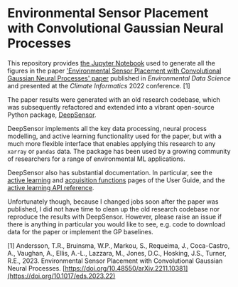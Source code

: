 # Environmental Sensor Placement with Convolutional Gaussian Neural Processes
This repository provides [the Jupyter Notebook](https://github.com/tom-andersson/EDS2023-convgnp-sensor-placement/blob/main/paper_plots.ipynb) used to generate all the figures in the paper ['Environmental Sensor Placement with Convolutional Gaussian Neural Processes' paper]([url](https://doi.org/10.1017/eds.2023.22)) published in _Environmental Data Science_ and presented at the _Climate Informatics_ 2022 conference. [1]

The paper results were generated with an old research codebase, which was subsequently refactored and extended into a vibrant open-source Python package, [DeepSensor](https://github.com/alan-turing-institute/deepsensor/tree/main).

DeepSensor implements all the key data processing, neural process modelling, and active learning functionality used for the paper, but with a much more flexible interface that enables applying this research to any `xarray` or `pandas` data. The package has been used by a growing community of researchers for a range of environmental ML applications.

DeepSensor also has substantial documentation. In particular, see the [active learning](https://alan-turing-institute.github.io/deepsensor/user-guide/active_learning.html) and [acquisition functions](https://alan-turing-institute.github.io/deepsensor/user-guide/acquisition_functions.html) pages of the User Guide, and the [active learning API reference](https://alan-turing-institute.github.io/deepsensor/reference/active_learning/algorithms.html).

Unfortunately though, because I changed jobs soon after the paper was published, I did not have time to clean up the old research codebase nor reproduce the results with DeepSensor. However, please raise an issue if there is anything in particular you would like to see, e.g. code to download data for the paper or implement the GP baselines.

[1] Andersson, T.R., Bruinsma, W.P., Markou, S., Requeima, J., Coca-Castro, A., Vaughan, A., Ellis, A.-L., Lazzara, M., Jones, D.C., Hosking, J.S., Turner, R.E., 2023. Environmental Sensor Placement with Convolutional Gaussian Neural Processes. [https://doi.org/10.48550/arXiv.2211.10381](https://doi.org/10.1017/eds.2023.22)


